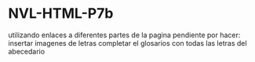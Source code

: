 # NVL-HTML-P7b
utilizando enlaces a diferentes partes de la pagina
 pendiente por hacer:
 insertar imagenes de letras 
 completar el glosarios con todas las letras del abecedario